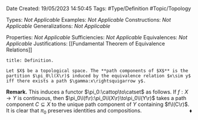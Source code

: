 <div class="topSpace"></div>

Date Created: 19/05/2023 14:50:45
Tags: #Type/Definition #Topic/Topology

Types: _Not Applicable_
Examples: _Not Applicable_
Constructions: _Not Applicable_
Generalizations: _Not Applicable_

Properties: _Not Applicable_
Sufficiencies: _Not Applicable_
Equivalences: _Not Applicable_
Justifications: [[Fundamental Theorem of Equivalence Relations]]

``` ad-Definition
title: Definition.

Let $X$ be a topological space. The **path components of $X$** is the partition $\pi_0\l(X\r)$ induced by the equivalence relation $x\sim y$ iff there exists a path $\gamma:x\rightsquigarrow y$.

```

<b>Remark.</b> This induces a functor $\pi_0:\cattop\to\catset$ as follows. If $f:X\to Y$ is continuous, then $\pi_0\l(f\r):\pi_0\l(X\r)\to\pi_0\l(Y\r)$ takes a path component $C\subseteq X$ to the unique path component of $Y$ containing $f\l(C\r)$. It is clear that $\pi_0$ preserves identities and compositions.<span style="float:right;">$\blacklozenge$</span>
